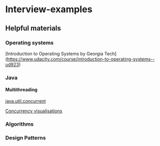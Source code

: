 # Interview-examples

## Helpful materials

### Operating systems
[Introduction to Operating Systems by Georgia Tech] (https://www.udacity.com/course/introduction-to-operating-systems--ud923)

### Java

#### Multithreading
[java.util.concurrent](https://docs.oracle.com/javase/7/docs/api/java/util/concurrent/package-summary.html)

[Concurrency visualisations](https://sourceforge.net/projects/javaconcurrenta/?source=typ_redirect)

### Algorithms

### Design Patterns
